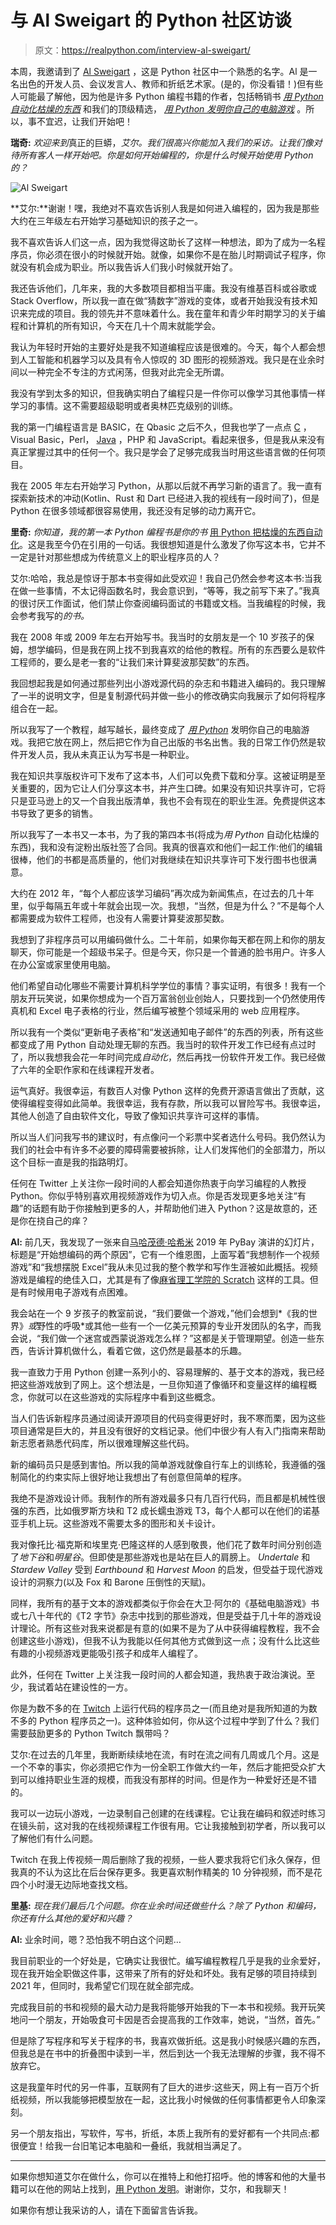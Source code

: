 # 与 Al Sweigart 的 Python 社区访谈

> 原文：<https://realpython.com/interview-al-sweigart/>

本周，我邀请到了 [Al Sweigart](https://twitter.com/AlSweigart) ，这是 Python 社区中一个熟悉的名字。Al 是一名出色的开发人员、会议发言人、教师和折纸艺术家。(是的，你没看错！)但有些人可能最了解他，因为他是许多 Python 编程书籍的作者，包括畅销书 [*用 Python 自动化枯燥的东西*](https://realpython.com/asins/1593275994/) 和我们的顶级精选， [*用 Python 发明你自己的电脑游戏*](https://realpython.com/best-python-books/#invent-your-own-computer-games-with-python-4th-edition) 。所以，事不宜迟，让我们开始吧！

**瑞奇:** *欢迎来到*真正的巨蟒，*艾尔。我们很高兴你能加入我们的采访。让我们像对待所有客人一样开始吧。你是如何开始编程的，你是什么时候开始使用 Python 的？*

![Al Sweigart](img/d712ad6dd224ad7ec71c781224ff8e9b.png)

**艾尔:**谢谢！嘿，我绝对不喜欢告诉别人我是如何进入编程的，因为我是那些大约在三年级左右开始学习基础知识的孩子之一。

我不喜欢告诉人们这一点，因为我觉得这助长了这样一种想法，即为了成为一名程序员，你必须在很小的时候就开始。就像，如果你不是在胎儿时期调试子程序，你就没有机会成为职业。所以我告诉人们我小时候就开始了。

我还告诉他们，几年来，我的大多数项目都相当平庸。我没有维基百科或谷歌或 Stack Overflow，所以我一直在做“猜数字”游戏的变体，或者开始我没有技术知识来完成的项目。我的领先并不意味着什么。我在童年和青少年时期学习的关于编程和计算机的所有知识，今天在几十个周末就能学会。

我认为年轻时开始的主要好处是我不知道编程应该是很难的。今天，每个人都会想到人工智能和机器学习以及具有令人惊叹的 3D 图形的视频游戏。我只是在业余时间以一种完全不专注的方式闲荡，但我对此完全无所谓。

我没有学到太多的知识，但我确实明白了编程只是一件你可以像学习其他事情一样学习的事情。这不需要超级聪明或者奥林匹克级别的训练。

我的第一门编程语言是 BASIC，在 Qbasic 之后不久，但我也学了一点点 [C](https://realpython.com/build-python-c-extension-module/) ，Visual Basic，Perl， [Java](https://realpython.com/oop-in-python-vs-java/) ，PHP 和 JavaScript。看起来很多，但是我从来没有真正掌握过其中的任何一个。我只是学会了足够完成我当时用这些语言做的任何项目。

我在 2005 年左右开始学习 Python，从那以后就不再学习新的语言了。我一直有探索新技术的冲动(Kotlin、Rust 和 Dart 已经进入我的视线有一段时间了)，但是 Python 在很多领域都很容易使用，我还没有足够的动力离开它。

**里奇:** *你知道，我的第一本 Python 编程书是你的书* [用 Python 把枯燥的东西自动化](https://realpython.com/asins/1593275994/)。这是我至今仍在引用的一句话。我很想知道是什么激发了你写这本书，它并不一定是针对那些想成为传统意义上的职业程序员的人？

艾尔:哈哈，我总是惊讶于那本书变得如此受欢迎！我自己仍然会参考这本书:当我在做一些事情，不太记得函数名时，我会意识到，“等等，我之前写下来了。”我真的很讨厌工作面试，他们禁止你查阅编码面试的书籍或文档。当我编程的时候，我会参考我写的*的书。*

我在 2008 年或 2009 年左右开始写书。我当时的女朋友是一个 10 岁孩子的保姆，想学编码，但是我在网上找不到我喜欢的给他的教程。所有的东西要么是软件工程师的，要么是老一套的“让我们来计算斐波那契数”的东西。

我回想起我是如何通过那些列出小游戏源代码的杂志和书籍进入编码的。我只理解了一半的说明文字，但是复制源代码并做一些小的修改确实向我展示了如何将程序组合在一起。

所以我写了一个教程，越写越长，最终变成了 [*用 Python*](https://realpython.com/asins/1593277954/) 发明你自己的电脑游戏。我把它放在网上，然后把它作为自己出版的书名出售。我的日常工作仍然是软件开发人员，我从未真正认为写书是一种职业。

我在知识共享版权许可下发布了这本书，人们可以免费下载和分享。这被证明是至关重要的，因为它让人们分享这本书，并产生口碑。如果没有知识共享许可，它将只是亚马逊上的又一个自我出版清单，我也不会有现在的职业生涯。免费提供这本书导致了更多的销售。

所以我写了一本书又一本书，为了我的第四本书(将成为*用 Python* 自动化枯燥的东西)，我和没有淀粉出版社签了合同。我真的很喜欢和他们一起工作:他们的编辑很棒，他们的书都是高质量的，他们对我继续在知识共享许可下发行图书也很满意。

大约在 2012 年，“每个人都应该学习编码”再次成为新闻焦点，在过去的几十年里，似乎每隔五年或十年就会出现一次。我想，“当然，但是为什么？”不是每个人都需要成为软件工程师，也没有人需要计算斐波那契数。

我想到了非程序员可以用编码做什么。二十年前，如果你每天都在网上和你的朋友聊天，你可能是一个超级书呆子。但是今天，你只是一个普通的脸书用户。许多人在办公室或家里使用电脑。

他们希望自动化哪些不需要计算机科学学位的事情？事实证明，有很多！我有一个朋友开玩笑说，如果你想成为一个百万富翁创业创始人，只要找到一个仍然使用传真机和 Excel 电子表格的行业，然后编写被整个领域采用的 web 应用程序。

所以我有一个类似“更新电子表格”和“发送通知电子邮件”的东西的列表，所有这些都变成了用 Python 自动处理无聊的东西。我当时的软件开发工作已经有点过时了，所以我想我会花一年时间完成*自动化*，然后再找一份软件开发工作。我已经做了六年的全职作家和在线课程开发者。

运气真好。我很幸运，有数百人对像 Python 这样的免费开源语言做出了贡献，这使得编程变得如此简单。我很幸运，我有存款，所以我可以冒险写书。我很幸运，其他人创造了自由软件文化，导致了像知识共享许可这样的事情。

所以当人们问我写书的建议时，有点像问一个彩票中奖者选什么号码。我仍然认为我们的社会中有许多不必要的障碍需要被拆除，让人们发挥他们的全部潜力，所以这个目标一直是我的指路明灯。

任何在 Twitter 上关注你一段时间的人都会知道你热衷于向学习编程的人教授 Python。你似乎特别喜欢用视频游戏作为切入点。你是否发现更多地关注“有趣”的话题有助于你接触到更多的人，并帮助他们进入 Python？这是故意的，还是你在挠自己的痒？

**Al:** 前几天，我发现了一张来自[马哈茂德·哈希米](https://twitter.com/mhashemi) 2019 年 PyBay 演讲的幻灯片，标题是“开始想编码的两个原因”，它有一个维恩图，上面写着“我想制作一个视频游戏”和“我想摆脱 Excel”我从未见过我的整个教学和写作生涯被如此概括。视频游戏是编程的绝佳入口，尤其是有了像[麻省理工学院的 Scratch](https://scratch.mit.edu) 这样的工具。但是有时候用电子游戏有点困难。

我会站在一个 9 岁孩子的教室前说，“我们要做一个游戏，”他们会想到*《我的世界》*或*野性的呼吸*或其他一些有一个一亿美元预算的专业开发团队的名字，而我会说，“我们做一个迷宫或西蒙说游戏怎么样？”这都是关于管理期望。创造一些东西，告诉计算机做什么，看着它做，这仍然是最基本的乐趣。

我一直致力于用 Python 创建一系列小的、容易理解的、基于文本的游戏，我已经把这些游戏放到了网上。这个想法是，一旦你知道了像循环和变量这样的编程概念，你就可以在这些游戏的实际程序中看到这些概念。

当人们告诉新程序员通过阅读开源项目的代码变得更好时，我不寒而栗，因为这些项目通常是巨大的，并且没有很好的文档记录。他们中很少有人有入门指南来帮助新志愿者熟悉代码库，所以很难理解这些代码。

新的编码员只是感到害怕。所以我的简单游戏就像自行车上的训练轮，我遵循的强制简化的约束实际上很好地让我想出了有创意但简单的程序。

我绝不是游戏设计师。我制作的所有游戏最多只有几百行代码，而且都是机械性很强的东西，比如俄罗斯方块和 T2 成长蠕虫游戏 T3，每个人都可以在他们的诺基亚手机上玩。这些游戏不需要太多的图形和关卡设计。

我对像托比·福克斯和埃里克·巴隆这样的人感到敬畏，他们花了数年时间分别创造了*地下谷*和*明星谷*。但即使是那些游戏也是站在巨人的肩膀上。 *Undertale* 和 *Stardew Valley* 受到 *Earthbound* 和 *Harvest Moon* 的启发，但受益于现代游戏设计的洞察力(以及 Fox 和 Barone 压倒性的天赋)。

同样，我所有的基于文本的游戏都类似于你会在大卫·阿尔的《基础电脑游戏》书或七八十年代的《T2 字节》杂志中找到的那些游戏，但是受益于几十年的游戏设计理论。所有这些对我来说都是有意的(如果不是为了从中获得编程教程，我不会创建这些小游戏)，但我不认为我能以任何其他方式做到这一点；没有什么比这些有趣的小视频游戏更能吸引孩子和成年人编程了。

此外，任何在 Twitter 上关注我一段时间的人都会知道，我热衷于政治演说。至少，我试着站在建设性的一方。

你是为数不多的在 [Twitch](https://www.twitch.tv/AlSweigart) 上运行代码的程序员之一(而且绝对是我所知道的为数不多的 Python 程序员之一)。这种体验如何，你从这个过程中学到了什么？我们需要鼓励更多的 Python Twitch 飘带吗？

艾尔:在过去的几年里，我断断续续地在流，有时在流之间有几周或几个月。这是一个不幸的事实，你必须把它作为一份全职工作做大约一年，然后才能把受众扩大到可以维持职业生涯的规模，而我没有那样的时间。但是作为一种爱好还是不错的。

我可以一边玩小游戏，一边录制自己创建的在线课程。它让我在编码和叙述时练习在镜头前，这对我的在线视频课程工作很有用。它让我接触到初学者，所以我可以了解他们有什么问题。

Twitch 在我上传视频一周后删除了我的视频，一些人要求我将它们永久保存，但我真的不认为这比在后台保存更多。我更喜欢制作精美的 10 分钟视频，而不是花四个小时漫无边际地查找文档。

**里基:** *现在我们最后几个问题。你在业余时间还做些什么？除了 Python 和编码，你还有什么其他的爱好和兴趣？*

**Al:** 业余时间，嗯？恐怕我不明白这个问题…

我目前职业的一个好处是，它确实让我很忙。编写编程教程几乎是我的业余爱好，现在我开始全职做这件事，这带来了所有的好处和坏处。我有足够的项目持续到 2021 年，但同时，我希望它们现在就全部完成。

完成我目前的书和视频的最大动力是我将能够开始我的下一本书和视频。我开玩笑地问一个朋友，开始吸食可卡因是否会提高我的工作效率，她说，“当然，首先。”

但是除了写程序和写关于程序的书，我喜欢做折纸。这是我小时候感兴趣的东西，但我总是在书中的折叠图中读到一半，然后到达一个我无法理解的步骤，我不得不放弃它。

这是我童年时代的另一件事，互联网有了巨大的进步:这些天，网上有一百万个折纸视频，所以我能够把模型放在一起，这比我小时候做的任何事情都更令人印象深刻。

另一个朋友指出，写软件，写书，折纸，本质上我所有的爱好都有一个共同点:都很便宜！给我一台旧笔记本电脑和一叠纸，我就相当满足了。

* * *

如果你想知道艾尔在做什么，你可以在推特上和他打招呼。他的博客和他的大量书籍可以在他的网站上找到，[用 Python 发明](https://inventwithpython.com/)。谢谢你，艾尔，和我聊天！

如果你有想让我采访的人，请在下面留言告诉我。
